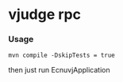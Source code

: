 # vjudge rpc
### Usage
```shell script
mvn compile -DskipTests = true
```
then just run EcnuvjApplication